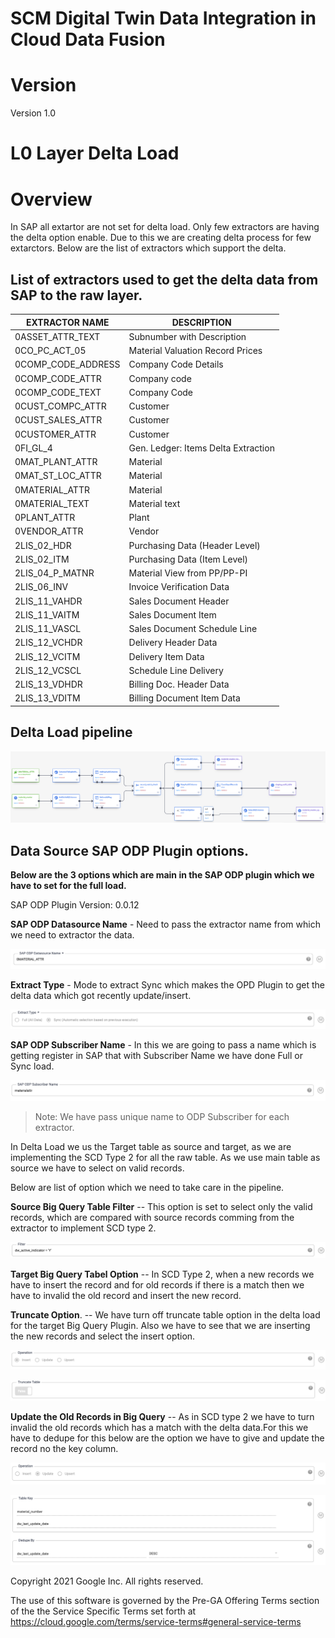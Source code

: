 # SCM Digital Twin Data Integration in Cloud Data Fusion


# Version

Version 1.0
 
# L0 Layer Delta Load
# Overview

In SAP all extartor are not set for delta load. Only few extractors are having the delta option enable. Due to this we are creating delta process for few extarctors. Below are the list of extractors which support the delta.

  
  ## List of extractors used to get the delta data from SAP to the raw layer.

| EXTRACTOR NAME       | DESCRIPTION                               |
|----------------------|-------------------------------------------|
| 0ASSET_ATTR_TEXT     | Subnumber with Description                |
| 0CO_PC_ACT_05        | Material Valuation Record Prices          |
| 0COMP_CODE_ADDRESS   | Company Code Details                      |
| 0COMP_CODE_ATTR      | Company code                              |
| 0COMP_CODE_TEXT      | Company Code                              |
| 0CUST_COMPC_ATTR     | Customer                                  |
| 0CUST_SALES_ATTR     | Customer                                  |
| 0CUSTOMER_ATTR       | Customer                                  |
| 0FI_GL_4             | Gen. Ledger: Items Delta Extraction       |
| 0MAT_PLANT_ATTR      | Material                                  |
| 0MAT_ST_LOC_ATTR     | Material                                  |
| 0MATERIAL_ATTR       | Material                                  |
| 0MATERIAL_TEXT       | Material text                             |
| 0PLANT_ATTR          | Plant                                     |
| 0VENDOR_ATTR         | Vendor                                    |
| 2LIS_02_HDR          | Purchasing Data (Header Level)            |
| 2LIS_02_ITM          | Purchasing Data (Item Level)              |
| 2LIS_04_P_MATNR      | Material View from PP/PP-PI               |
| 2LIS_06_INV          | Invoice Verification Data                 |
| 2LIS_11_VAHDR        | Sales Document Header                     |
| 2LIS_11_VAITM        | Sales Document Item                       |
| 2LIS_11_VASCL        | Sales Document Schedule Line              |
| 2LIS_12_VCHDR        | Delivery Header Data                      |
| 2LIS_12_VCITM        | Delivery Item Data                        |
| 2LIS_12_VCSCL        | Schedule Line Delivery                    |
| 2LIS_13_VDHDR        | Billing Doc. Header Data                  |
| 2LIS_13_VDITM        | Billing Document Item Data                |
  
 ## Delta Load pipeline 
 
![](images/DeltaLoad.png)

## Data Source SAP ODP Plugin options.  

**Below are the 3 options which are main in the SAP ODP plugin which we have to set for the full load.**

SAP ODP Plugin Version: 0.0.12


**SAP ODP Datasource Name** - Need to pass the extractor name from which we need to extractor the data.

![](images/ODPDataSource.png)

**Extract Type** - Mode to extract Sync which makes the OPD Plugin to get the delta data which got recently update/insert.

![](images/DeltaLoadExtractType.png)

**SAP ODP Subscriber Name** - In this we are going to pass a name which is getting register in SAP that with Subscriber Name we have done Full or Sync load.

![](images/ODPSubscriberName.png)

> Note: We have pass unique name to ODP Subscriber for each extractor.
  
In Delta Load we us the Target table as source and target, as we are implementing the SCD Type 2 for all the raw table. As we use main table as source we have to select on valid records. 

Below are list of option which we need to take care in the pipeline.

**Source Big Query Table Filter** -- This option is set to select only the valid records, which are compared with source records comming from the extractor to implement SCD type 2.

![](images/DeltaScrBigTableFilter.png)


**Target Big Query Tabel Option** -- In SCD Type 2, when a new records we have to insert the record and for old records if there is a match then we have to invalid the old record and insert the new record.

**Truncate Option**. -- We have turn off truncate table option in the delta load for the target Big Query Plugin. Also we have to see that we are inserting the new records and select the insert option.

![](images/DeltaTargetOption1.png)

![](images/DeltaTargetTruncOption1.png)

**Update the Old Records in Big Query** -- As in SCD type 2 we have to turn invalid the old records which has a match with the delta data.For this we have to dedupe for this below are the option we have to give and update the record no the key column.


![](images/DeltaTargetOption2.png)

![](images/DeltaTargetDeDup.png)


Copyright 2021 Google Inc. All rights reserved.

The use of this software is governed by the Pre-GA Offering Terms section of the the Service Specific Terms set forth at
https://cloud.google.com/terms/service-terms#general-service-terms










